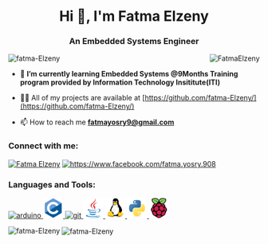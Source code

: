 
<h1 align="center">Hi 👋, I'm Fatma Elzeny</h1>
<h3 align="center">An Embedded Systems Engineer</h3>
 <img src="https://i.giphy.com/media/f6hnhHkks8bk4jwjh3/giphy.webp" align=right alt="FatmaElzeny" />

<p align="left"> <img src="https://komarev.com/ghpvc/?username=fatma-Elzeny&label=Profile%20views&color=0e75b6&style=flat" alt="fatma-Elzeny" /> </p>


- 🌱 **I’m currently learning Embedded Systems @9Months Training program provided by Information Technology Insititute(ITI)**

- 👨‍💻 All of my projects are available at [https://github.com/fatma-Elzeny/](https://github.com/fatma-Elzeny/)

- 📫 How to reach me **fatmayosry9@gmail.com**

<h3 align="left">Connect with me:</h3>
<p align="left">
<a href="https://www.linkedin.com/in/fatma-yosry-elzeny-92a48b1b5/" title="Linkedin" target="blank"><img align="center" src="https://raw.githubusercontent.com/rahuldkjain/github-profile-readme-generator/master/src/images/icons/Social/linked-in-alt.svg" alt="Fatma Elzeny" height="30" width="40" /></a>
<a href="https://www.facebook.com/fatma.yosry.908" title="Facebook" target="blank"><img align="center" src="https://raw.githubusercontent.com/rahuldkjain/github-profile-readme-generator/master/src/images/icons/Social/facebook.svg" alt="https://www.facebook.com/fatma.yosry.908" height="30" width="40" /></a>
</p>

<h3 align="left">Languages and Tools:</h3>
<p align="left"> 
<a href="https://www.arduino.cc/" title="Arduino" target="_blank" rel="noreferrer"> <img src="https://cdn.worldvectorlogo.com/logos/arduino-1.svg" alt="arduino" width="40" height="40"/> </a> 
<a href="https://www.cprogramming.com/" title="C Programming Language" target="_blank" rel="noreferrer"> <img src="https://raw.githubusercontent.com/devicons/devicon/master/icons/c/c-original.svg" alt="c" width="40" height="40"/> </a> 
<a href="https://git-scm.com/" title="Git" target="_blank" rel="noreferrer"> <img src="https://www.vectorlogo.zone/logos/git-scm/git-scm-icon.svg" alt="git" width="40" height="40"/> </a> 
<a href="https://www.java.com" title="Java Programming Language" target="_blank" rel="noreferrer"> <img src="https://raw.githubusercontent.com/devicons/devicon/master/icons/java/java-original.svg" alt="java" width="40" height="40"/> 
</a> 
<a href="https://www.linux.org/" title="Linux Operatig System" target="_blank" rel="noreferrer"> <img src="https://raw.githubusercontent.com/devicons/devicon/master/icons/linux/linux-original.svg" alt="linux" width="40" height="40"/> </a> 
<a href="https://www.python.org" title="Python Programming Language" target="blank" rel="noreferrer"> <img src="https://raw.githubusercontent.com/devicons/devicon/master/icons/python/python-original.svg" alt="python" width="40" height="40"/> </a> 
<a href="https://www.raspberrypi.com" title="raspberrypi" target="blank" rel="noreferrer"> <img src="https://github.com/iiiypuk/rpi-icon/blob/master/128.png" alt="raspberrypi" width="40" height="40"/> </a></p>

<p><img align="left" src="https://github-readme-stats.vercel.app/api/top-langs?username=fatma-Elzeny&show_icons=true&locale=en&layout=compact" alt="fatma-Elzeny" /></p>

<p>&nbsp;<img align="center" src="https://github-readme-stats.vercel.app/api?username=fatma-Elzeny&show_icons=true&locale=en" alt="fatma-Elzeny"/></p>
